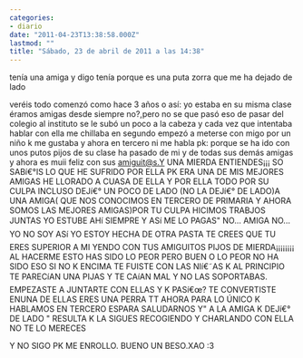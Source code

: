 ```yaml
---
categories:
- diario
date: "2011-04-23T13:38:58.000Z"
lastmod: ""
title: "Sábado, 23 de abril de 2011 a las 14:38"
---
```


tení­a una amiga y digo tení­a porque es una puta zorra que me ha dejado de lado

veréis todo comenzó como hace 3 años o así­:
yo estaba en su misma clase éramos amigas desde siempre no?,pero no se que pasó eso de pasar del colegio al instituto se le subó un poco a la cabeza y cada vez que intentaba hablar con ella me chillaba 
en segundo empezó a meterse con migo por un niño k me gustaba
y ahora en tercero ni me habla pk: porque se ha ido con unos putos pijos de su clase ha pasado de mi y de todas sus demás amigas  y ahora es muii feliz con sus amiguit@s.Y UNA MIERDA ENTIENDES¡¡¡
SO SABí€°IS LO QUE HE SUFRIDO POR ELLA PK ERA UNA DE MIS MEJORES AMIGAS HE LLORADO A CUASA DE ELLA Y POR ELLA TODO POR SU CULPA INCLUSO DEJí€° UN POCO DE LADO (NO LA DEJí€° DE LADO)A UNA AMIGA( QUE  NOS CONOCIMOS EN TERCERO DE PRIMARIA Y AHORA SOMOS LAS MEJORES AMIGAS)POR TU CULPA HICIMOS TRABJOS JUNTAS YO ESTUBE AHí SIEMPRE Y ASí ME LO PAGAS" NO... AMIGA NO... YO NO SOY ASí YO ESTOY HECHA DE OTRA PASTA TE CREES QUE TU ERES SUPERIOR A MI YENDO CON TUS AMIGUITOS  PIJOS DE MIERDA¡¡¡¡¡¡¡¡ 
AL HACERME ESTO HAS SIDO LO PEOR PERO BUEN O LO PEOR NO HA SIDO ESO SI NO K ENCIMA TE FUISTE CON LAS NIí€˜AS K AL PRINCIPIO TE PARECíAN UNA PIJAS Y TE CAíAN MAL Y NO LAS SOPORTABAS.
EMPEZASTE A JUNTARTE CON ELLAS Y K PASí€œ? TE CONVERTISTE ENUNA DE ELLAS  ERES UNA PERRA TT 
AHORA PARA LO ÚNICO K HABLAMOS EN TERCERO ESPARA SALUDARNOS
Y" A LA AMIGA K DEJí€° DE LADO " RESULTA K LA SIGUES RECOGIENDO Y CHARLANDO CON ELLA
NO TE LO MERECES 

Y NO SIGO PK ME ENROLLO. BUENO UN BESO.XAO :3